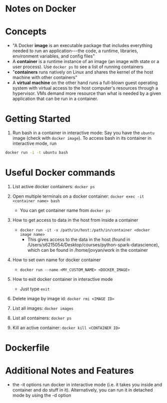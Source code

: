 # Notes on Docker

# Concepts
* "A Docker __image__ is an executable package that includes everything needed to run an application---the code, a runtime, libraries, environment variables, and config files"
* A __container__ is a runtime instance of an image (an image with state or a user process). Use `docker ps` to see a list of running containers
* "__containers__ runs natively on Linux and shares the kernel of the host machine with other containers"
* A __virtual machine__ on the other hand runs a full-blown guest operating system with virtual access to the host computer's resources through a hypervisor. VMs demand more resource than what is needed by a given application that can be run in a container.

# Getting Started

1. Run bash in a container in interactive mode:
Say you have the `ubuntu` image (check with `docker image`). To access bash in its container in interactive mode, run
```bash
docker run -i -t ubuntu bash
```

# Useful Docker commands

1. List active docker containers: `docker ps`
2. Open multiple terminals on a docker container: `docker exec -it <container name> bash`
	- You can get container name from `docker ps`
3. How to get access to data in the host from inside a container
	- `docker run -it -v /path/in/host:/path/in/container <docker image name>`
		- This gives access to the data in the host (found in /Users/s6215054/Desktop/courses/python-spark-datascience), which can be found in /home/jovyan/work in the container

4. How to set own name for docker container
	- `docker run --name <MY_CUSTOM_NAME> <DOCKER_IMAGE>`
5. How to exit docker container in interactive mode
	- Just type `exit`
6. Delete image by image id: `docker rmi <IMAGE ID>`
7. List all images: `docker images`
8. List all containers: `docker ps`
9. Kill an active container: `docker kill <CONTAINER ID>`

# Dockerfile

# Additional Notes and Features

- the -it options run docker in interactive mode (i.e. it takes you inside and container and do stuff in it). Alternatively, you can run it in detached mode by using the -d option
